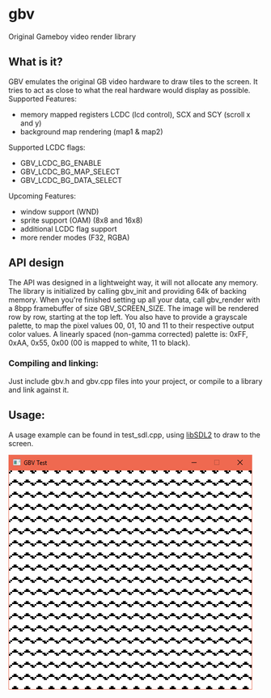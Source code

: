 # gbv
Original Gameboy video render library

## What is it?
GBV emulates the original GB video hardware to draw tiles to the screen. It tries to act as close to what the real hardware would display as possible.
Supported Features:
* memory mapped registers LCDC (lcd control), SCX and SCY (scroll x and y)
* background map rendering (map1 & map2)

Supported LCDC flags:
* GBV_LCDC_BG_ENABLE
* GBV_LCDC_BG_MAP_SELECT
* GBV_LCDC_BG_DATA_SELECT

Upcoming Features:
* window support (WND)
* sprite support (OAM) (8x8 and 16x8)
* additional LCDC flag support
* more render modes (F32, RGBA)

## API design
The API was designed in a lightweight way, it will not allocate any memory. The library is initialized by calling gbv_init and providing 64k of backing memory.
When you're finished setting up all your data, call gbv_render with a 8bpp framebuffer of size GBV_SCREEN_SIZE. The image will be rendered row by row, starting at the top left.
You also have to provide a grayscale palette, to map the pixel values 00, 01, 10 and 11 to their respective output color values. 
A linearly spaced (non-gamma corrected) palette is: 0xFF, 0xAA, 0x55, 0x00 (00 is mapped to white, 11 to black).

### Compiling and linking:
Just include gbv.h and gbv.cpp files into your project, or compile to a library and link against it.

## Usage:
A usage example can be found in test_sdl.cpp, using [libSDL2](https://www.libsdl.org/) to draw to the screen.

![test1](https://github.com/Bl00drav3n/gbv/raw/master/test1.png "Test 1")